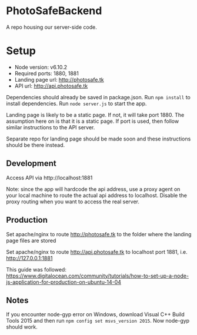 # PhotoSafeBackend
A repo housing our server-side code.

# Setup
* Node version: v6.10.2
* Required ports: 1880, 1881
* Landing page url: http://photosafe.tk
* API url: http://api.photosafe.tk

Dependencies should already be saved in package.json. Run `npm install` to install dependencies. Run `node server.js` to start the app.

Landing page is likely to be a static page. If not, it will take port 1880. The assumption here on is that it is a static page. If port is used, then follow similar instructions to the API server.

Separate repo for landing page should be made soon and these instructions should be there instead.

## Development
Access API via http://localhost:1881

Note: since the app will hardcode the api address, use a proxy agent on your local machine to route the actual api address to localhost. Disable the proxy routing when you want to access the real server.

## Production
Set apache/nginx to route http://photosafe.tk to the folder where the landing page files are stored

Set apache/nginx to route http://api.photosafe.tk to localhost port 1881, i.e. http://127.0.0.1:1881

This guide was followed: https://www.digitalocean.com/community/tutorials/how-to-set-up-a-node-js-application-for-production-on-ubuntu-14-04

## Notes
If you encounter node-gyp error on Windows, download Visual C++ Build Tools 2015 and then run `npm config set msvs_version 2015`. Now node-gyp should work.
